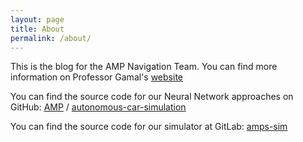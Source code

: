 ```yaml
---
layout: page
title: About
permalink: /about/
---
```


This is the blog for the AMP Navigation Team. You can find more information on Professor Gamal's [website](https://web.ics.purdue.edu/~elgamala/AMP-VIP/index.html)

You can find the source code for our Neural Network approaches on GitHub:
[AMP][amp-organization] /
[autonomous-car-simulation](https://github.com/Navigation-Team-AMP/autonomous_car_simulation)

You can find the source code for our simulator at GitLab:
[amps-sim](https://gitlab.com/mkhan45/amps-sim)

[amp-organization]: https://github.com/Navigation-Team-AMP
